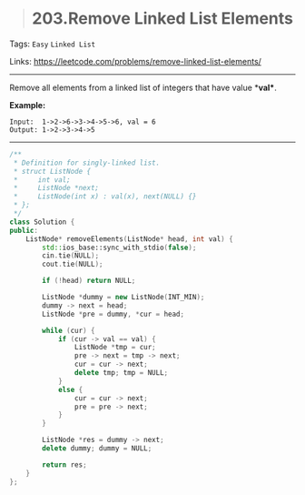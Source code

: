 ># 203.Remove Linked List Elements
>

Tags: `Easy` `Linked List`

Links: https://leetcode.com/problems/remove-linked-list-elements/

------

Remove all elements from a linked list of integers that have value ***val\***.

**Example:**

```
Input:  1->2->6->3->4->5->6, val = 6
Output: 1->2->3->4->5
```

-----

```c++
/**
 * Definition for singly-linked list.
 * struct ListNode {
 *     int val;
 *     ListNode *next;
 *     ListNode(int x) : val(x), next(NULL) {}
 * };
 */
class Solution {
public:
    ListNode* removeElements(ListNode* head, int val) {
        std::ios_base::sync_with_stdio(false);
        cin.tie(NULL);
        cout.tie(NULL);

        if (!head) return NULL;

        ListNode *dummy = new ListNode(INT_MIN);
        dummy -> next = head;
        ListNode *pre = dummy, *cur = head;

        while (cur) {
            if (cur -> val == val) {
                ListNode *tmp = cur;
                pre -> next = tmp -> next;
                cur = cur -> next;
                delete tmp; tmp = NULL;
            }
            else {
                cur = cur -> next;
                pre = pre -> next;
            }
        }

        ListNode *res = dummy -> next;
        delete dummy; dummy = NULL;

        return res;
    }
};
```

